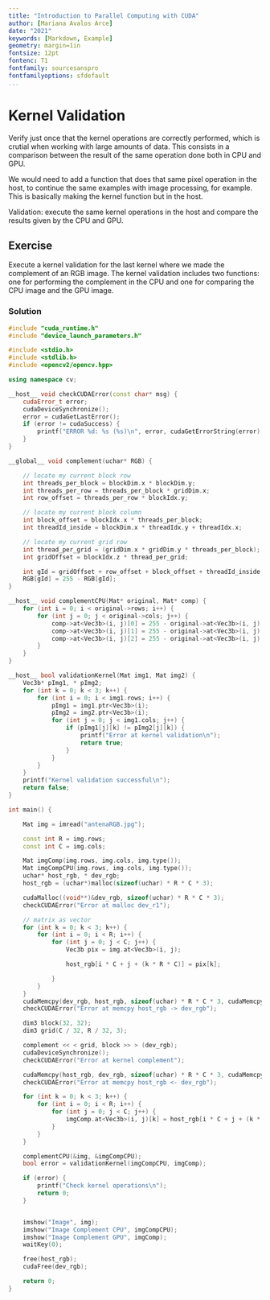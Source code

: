 ```yaml
---
title: "Introduction to Parallel Computing with CUDA"
author: [Mariana Avalos Arce]
date: "2021"
keywords: [Markdown, Example]
geometry: margin=1in
fontsize: 12pt
fontenc: T1
fontfamily: sourcesanspro  
fontfamilyoptions: sfdefault
...
```


# Kernel Validation

Verify just once that the kernel operations are correctly performed, which is crutial when working with large amounts of data. This consists in a comparison between the result of the same operation done both in CPU and GPU.

We would need to add a function that does that same pixel operation in the host, to continue the same examples with image processing, for example. This is basically making the kernel function but in the host.

Validation: execute the same kernel operations in the host and compare the results given by the CPU and GPU.

## Exercise

Execute a kernel validation for the last kernel where we made the complement of an RGB image. The kernel validation includes two functions: one for performing the complement in the CPU and one for comparing the CPU image and the GPU image.

### Solution

```c++
#include "cuda_runtime.h"
#include "device_launch_parameters.h"

#include <stdio.h>
#include <stdlib.h>
#include <opencv2/opencv.hpp>

using namespace cv;

__host__ void checkCUDAError(const char* msg) {
	cudaError_t error;
	cudaDeviceSynchronize();
	error = cudaGetLastError();
	if (error != cudaSuccess) {
		printf("ERROR %d: %s (%s)\n", error, cudaGetErrorString(error), msg);
	}
}

__global__ void complement(uchar* RGB) {

	// locate my current block row
	int threads_per_block = blockDim.x * blockDim.y;
	int threads_per_row = threads_per_block * gridDim.x;
	int row_offset = threads_per_row * blockIdx.y;

	// locate my current block column
	int block_offset = blockIdx.x * threads_per_block;
	int threadId_inside = blockDim.x * threadIdx.y + threadIdx.x;

	// locate my current grid row
	int thread_per_grid = (gridDim.x * gridDim.y * threads_per_block);
	int gridOffset = blockIdx.z * thread_per_grid;

	int gId = gridOffset + row_offset + block_offset + threadId_inside;
	RGB[gId] = 255 - RGB[gId];
}

__host__ void complementCPU(Mat* original, Mat* comp) {
	for (int i = 0; i < original->rows; i++) {
		for (int j = 0; j < original->cols; j++) {
			comp->at<Vec3b>(i, j)[0] = 255 - original->at<Vec3b>(i, j)[0];
			comp->at<Vec3b>(i, j)[1] = 255 - original->at<Vec3b>(i, j)[1];
			comp->at<Vec3b>(i, j)[2] = 255 - original->at<Vec3b>(i, j)[2];
		}
	}
}

__host__ bool validationKernel(Mat img1, Mat img2) {
	Vec3b* pImg1, * pImg2;
	for (int k = 0; k < 3; k++) {
		for (int i = 0; i < img1.rows; i++) {
			pImg1 = img1.ptr<Vec3b>(i);
			pImg2 = img2.ptr<Vec3b>(i);
			for (int j = 0; j < img1.cols; j++) {
				if (pImg1[j][k] != pImg2[j][k]) {
					printf("Error at kernel validation\n");
					return true;
				}
			}
		}
	}
	printf("Kernel validation successful\n");
	return false;
}

int main() {

	Mat img = imread("antenaRGB.jpg");

	const int R = img.rows;
	const int C = img.cols;

	Mat imgComp(img.rows, img.cols, img.type());
	Mat imgCompCPU(img.rows, img.cols, img.type());
	uchar* host_rgb, * dev_rgb;
	host_rgb = (uchar*)malloc(sizeof(uchar) * R * C * 3);

	cudaMalloc((void**)&dev_rgb, sizeof(uchar) * R * C * 3);
	checkCUDAError("Error at malloc dev_r1");

	// matrix as vector
	for (int k = 0; k < 3; k++) {
		for (int i = 0; i < R; i++) {
			for (int j = 0; j < C; j++) {
				Vec3b pix = img.at<Vec3b>(i, j);

				host_rgb[i * C + j + (k * R * C)] = pix[k];

			}
		}
	}
	cudaMemcpy(dev_rgb, host_rgb, sizeof(uchar) * R * C * 3, cudaMemcpyHostToDevice);
	checkCUDAError("Error at memcpy host_rgb -> dev_rgb");

	dim3 block(32, 32);
	dim3 grid(C / 32, R / 32, 3);

	complement << < grid, block >> > (dev_rgb);
	cudaDeviceSynchronize();
	checkCUDAError("Error at kernel complement");

	cudaMemcpy(host_rgb, dev_rgb, sizeof(uchar) * R * C * 3, cudaMemcpyDeviceToHost);
	checkCUDAError("Error at memcpy host_rgb <- dev_rgb");

	for (int k = 0; k < 3; k++) {
		for (int i = 0; i < R; i++) {
			for (int j = 0; j < C; j++) {
				imgComp.at<Vec3b>(i, j)[k] = host_rgb[i * C + j + (k * R * C)];
			}
		}
	}

	complementCPU(&img, &imgCompCPU);
	bool error = validationKernel(imgCompCPU, imgComp);

	if (error) {
		printf("Check kernel operations\n");
		return 0;
	}


	imshow("Image", img);
	imshow("Image Complement CPU", imgCompCPU);
	imshow("Image Complement GPU", imgComp);
	waitKey(0);

	free(host_rgb);
	cudaFree(dev_rgb);

	return 0;
}
```
